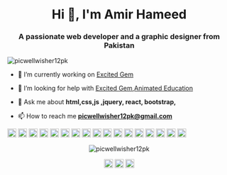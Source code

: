 <h1 align="center">Hi 👋, I'm Amir Hameed</h1>
<h3 align="center">A passionate web developer and a graphic designer from Pakistan</h3>
<p align="left"> <img src="https://komarev.com/ghpvc/?username=picwellwisher12pk" alt="picwellwisher12pk" /> </p>

- 🔭 I’m currently working on [Excited Gem](https://github.com/picwellwisher12pk/Excited-Gem)

- 🤔 I’m looking for help with [Excited Gem](https://github.com/picwellwisher12pk/Excited-Gem),[Animated Education](https://github.com/picwellwisher12pk/animated-education)

- 💬 Ask me about **html,css,js ,jquery, react, bootstrap,**

- 📫 How to reach me **picwellwisher12pk@gmail.com**

<p align="left"><img src="https://konpa.github.io/devicon/devicon.git/icons/react/react-original-wordmark.svg" alt="react" width="20" height="20"/> <img src="https://konpa.github.io/devicon/devicon.git/icons/android/android-original-wordmark.svg" alt="android" width="20" height="20"/> <img src="https://konpa.github.io/devicon/devicon.git/icons/bootstrap/bootstrap-plain.svg" alt="bootstrap" width="20" height="20"/> <img src="https://konpa.github.io/devicon/devicon.git/icons/css3/css3-original-wordmark.svg" alt="css3" width="20" height="20"/> <img src="https://konpa.github.io/devicon/devicon.git/icons/docker/docker-original-wordmark.svg" alt="docker" width="20" height="20"/> <img src="https://konpa.github.io/devicon/devicon.git/icons/electron/electron-original.svg" alt="electron" width="20" height="20"/> <img src="https://konpa.github.io/devicon/devicon.git/icons/gulp/gulp-plain.svg" alt="gulp" width="20" height="20"/> <img src="https://konpa.github.io/devicon/devicon.git/icons/html5/html5-original-wordmark.svg" alt="html5" width="20" height="20"/> <img src="https://konpa.github.io/devicon/devicon.git/icons/java/java-original-wordmark.svg" alt="java" width="20" height="20"/> <img src="https://konpa.github.io/devicon/devicon.git/icons/javascript/javascript-original.svg" alt="javascript" width="20" height="20"/> <img src="https://konpa.github.io/devicon/devicon.git/icons/typescript/typescript-original.svg" alt="typescript" width="20" height="20"/> <img src="https://konpa.github.io/devicon/devicon.git/icons/laravel/laravel-plain-wordmark.svg" alt="laravel" width="20" height="20"/> <img src="https://konpa.github.io/devicon/devicon.git/icons/mysql/mysql-original-wordmark.svg" alt="mysql" width="20" height="20"/> <img src="https://konpa.github.io/devicon/devicon.git/icons/php/php-original.svg" alt="php" width="20" height="20"/> <img src="https://konpa.github.io/devicon/devicon.git/icons/rails/rails-original-wordmark.svg" alt="rails" width="20" height="20"/> <img src="https://konpa.github.io/devicon/devicon.git/icons/sass/sass-original.svg" alt="sass" width="20" height="20"/> <img src="https://konpa.github.io/devicon/devicon.git/icons/nodejs/nodejs-original-wordmark.svg" alt="nodejs" width="20" height="20"/></p><p align="center"> <img src="https://github-readme-stats.vercel.app/api?username=picwellwisher12pk&show_icons=true" alt="picwellwisher12pk" /> </p>

<p align="center">
<a href="https://dev.to/picwellwisher12pk" target="blank"><img align="center" src="https://cdn.jsdelivr.net/npm/simple-icons@3.0.1/icons/dev-dot-to.svg" alt="picwellwisher12pk" height="20" width="20" /></a>
<a href="https://linkedin.com/in/picwellwisher12pk" target="blank"><img align="center" src="https://cdn.jsdelivr.net/npm/simple-icons@3.0.1/icons/linkedin.svg" alt="picwellwisher12pk" height="20" width="20" /></a>
<a href="https://fb.com/amirhameed" target="blank"><img align="center" src="https://cdn.jsdelivr.net/npm/simple-icons@3.0.1/icons/facebook.svg" alt="amirhameed" height="20" width="20" /></a>
</p>
